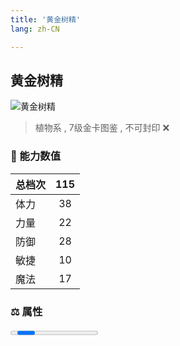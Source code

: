 ```yaml
---
title: '黄金树精'
lang: zh-CN

---
```


<RouterBack />

## 黄金树精

![黄金树精](https://user-images.githubusercontent.com/78347270/115957224-0b3b7980-a53c-11eb-82ad-572a3eb0a51e.gif) 

> 植物系 , 7级金卡图鉴<Card :type="2" /> , 不可封印 :x:


### 💪 能力数值

| 总档次       | 115            |
| :----------- |:-------------:|
| 体力      | 38   <Stars :number="4" />  |
| 力量      | 22   <Stars :number="2" />  |
| 防御      | 28   <Stars :number="3" />  | 
| 敏捷      | 10  <Stars :number="1" />  | 
| 魔法      | 17  <Stars :number="1.5" />   | 


### ⚖️ 属性


<Progress earth :number="4" />

<Progress water :number="0" />

<Progress fire :number="0" />

<Progress wind :number="6" />

### ✨ 技能栏 <Strong>8个</Strong>

- 攻击
- 防御

### 👶 1级出现点

- 以Lv20(含以上)快枯死的树精到索奇亚岛【饲养师寄宿所】换取




